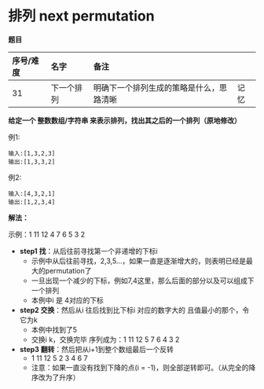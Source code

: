 # 排列 next permutation

**题目**

| 序号/难度 | 名字 | 备注 |  |
| :--- | :--- | :--- | :--- |
| 31 | 下一个排列 | 明确下一个排列生成的策略是什么，思路清晰 | 记忆 |

**给定一个 整数数组/字符串 来表示排列，找出其之后的一个排列（原地修改）**

例1:

```text
输入:[1,3,2,3]
输出:[1,3,3,2]
```

例2:

```text
输入:[4,3,2,1]
输出:[1,2,3,4]
```

**解法：**

示例：1 11 12 4 7 6 5 3 2

* **step1 找**：从后往前寻找第一个非递增的下标i
  * 示例中从后往前寻找，2,3,5...，如果一直是逐渐增大的，则表明已经是最大的permutation了
  * 一旦出现一个减少的下标，例如7,4这里，那么后面的部分以及可以组成下一个排列
  * 本例中i 是 4对应的下标
* **step2 交换**：然后从i 往后找到比下标i 对应的数字大的 且值最小的那个，令它为k
  * 本例中找到了5
  * 交换i k，交换完毕 序列成为：1 11 12 5 7 6 4 3 2
* **step3 翻转**：然后把从i+1到整个数组最后一个反转
  * 1 11 12 5 2 3 4 6 7
  * 注意：如果一直没有找到下降的点\(i = -1\)，则全部逆转即可。（从完全的降序改为了升序）



